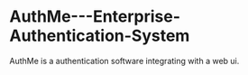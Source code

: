 # AuthMe---Enterprise-Authentication-System
AuthMe is a authentication software integrating with a web ui.
